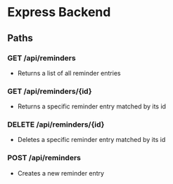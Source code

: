 # Express Backend

## Paths

### GET /api/reminders
- Returns a list of all reminder entries

### GET /api/reminders/{id}
- Returns a specific reminder entry matched by its id

### DELETE /api/reminders/{id}
- Deletes a specific reminder entry matched by its id

### POST /api/reminders
- Creates a new reminder entry